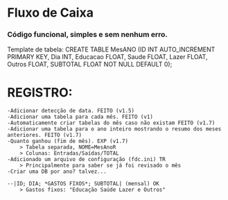 # Fluxo de Caixa

### Código funcional, simples e sem nenhum erro.

Template de tabela: CREATE TABLE MesANO (ID INT AUTO_INCREMENT PRIMARY KEY, Dia INT, Educacao FLOAT, Saude FLOAT, Lazer FLOAT, Outros FLOAT, SUBTOTAL FLOAT NOT NULL DEFAULT 0);

# REGISTRO:
    -Adicionar detecção de data. FEITO (v1.5)
    -Adicionar uma tabela para cada mês. FEITO (v1)
    -Automaticamente criar tabelas do mês caso não existam FEITO (v1.7)
    -Adicionar uma tabela para o ano inteiro mostrando o resumo dos meses anteriores. FEITO (v1.7)
	-Quanto ganhou (fim de mês). EXP (v1.7)
		> Tabela separada, NOME=MesAnoR
		> Colunas: Entradas/Saídas/TOTAL	
	-Adicionado um arquivo de configuração (fdc.ini) TR
		> Principalmente para saber se já foi revisado o mês
	-Criar uma DB por ano? talvez...
	
	--|ID; DIA; *GASTOS FIXOS*; SUBTOTAL| (mensal) OK
		> Gastos fixos: "Educação Saúde Lazer e Outros"

